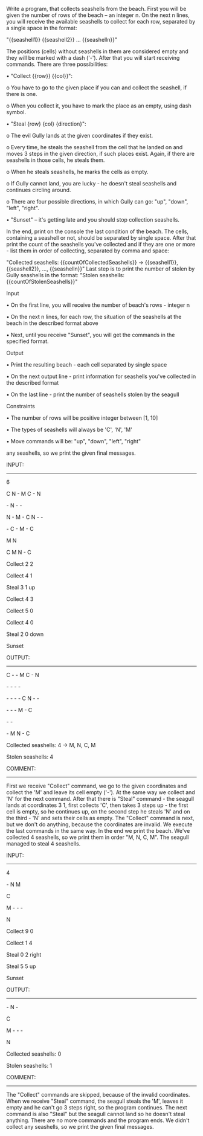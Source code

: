 ﻿Write a program, that collects seashells from the beach. First you will be given the number of rows of the beach – an integer n. On the next n lines, you will receive the available seashells to collect for each row, separated by a single space in the format:

"{{seashell1}} {{seashell2}} … {{seashelln}}"

The positions (cells) without seashells in them are considered empty and they will be marked with a dash ('-').
After that you will start receiving commands. There are three possibilities:

•	"Collect {{row}} {{col}}":

o	You have to go to the given place if you can and collect the seashell, if there is one. 

o	When you collect it, you have to mark the place as an empty, using dash symbol.

•	"Steal {row} {col} {direction}":

o	The evil Gully lands at the given coordinates if they exist. 

o	Every time, he steals the seashell from the cell that he landed on and moves 3 steps in the given direction, if such places exist. Again, if there are seashells in those cells, he steals them.

o	When he steals seashells, he marks the cells as empty. 

o	If Gully cannot land, you are lucky - he doesn't steal seashells and continues circling around. 

o	There are four possible directions, in which Gully can go: "up", "down", "left", "right".

•	"Sunset" – it's getting late and you should stop collection seashells.

In the end, print on the console the last condition of the beach. The cells, containing a seashell or not, should be separated by single space. After that print the count of the seashells you've collected and if they are one or more - list them in order of collecting, separated by comma and space:

"Collected seashells: 
{{countOfCollectedSeashells}} -> {{seashell1}}, {{seashell2}}, …, {{seashelln}}"
Last step is to print the number of stolen by Gully seashells in the format:
"Stolen seashells: {{countOfStolenSeashells}}"

Input

•	On the first line, you will receive the number of beach's rows - integer n

•	On the next n lines, for each row, the situation of the seashells at the beach in the described format above

•	Next, until you receive "Sunset", you will get the commands in the specified format.

Output

•	Print the resulting beach - each cell separated by single space

•	On the next output line - print information for seashells you've collected in the described format

•	On the last line - print the number of seashells stolen by the seagull

Constraints

•	The number of rows will be positive integer between [1, 10]

•	The types of seashells will always be 'C', 'N', 'M' 

•	Move commands will be: "up", "down", "left", "right"

 any seashells, so we print the given final messages.


INPUT:

_______________

6

C N - M C - N

\- N - -

N - M - C N - -

\- C - M - C

M N

C M N - C

Collect 2 2

Collect 4 1

Steal 3 1 up

Collect 4 3

Collect 5 0

Collect 4 0

Steal 2 0 down

Sunset


OUTPUT:

__________________

C - - M C - N 

\- - - - 

\- - - - C N - - 

\- - - M - C 

\- - 

\- M N - C 

Collected seashells: 4 -> M, N, C, M

Stolen seashells: 4



COMMENT:

_____________

First we receive "Collect" command, we go to the given coordinates and collect the 'M' and leave its cell empty ('-'). At the same way we collect and 'N' for the next command. After that there is "Steal" command - the seagull lands at coordinates 3 1, first collects 'C', then takes 3 steps up - the first cell is empty, so he continues up, on the second step he steals 'N' and  on the third - 'N' and sets their cells as empty. The "Collect" command is next, but we don't do anything, because the coordinates are invalid. We execute the last commands in the same way. In the end we print the beach. We've collected 4 seashells, so we print them in order "M, N, C, M". The seagull managed to steal 4 seashells.


INPUT:

_______________

4

\- N M

C

M - - -

N

Collect 9 0

Collect 1 4

Steal 0 2 right

Steal 5 5 up

Sunset

OUTPUT:

_____________

\- N - 

C 

M - - - 

N 

Collected seashells: 0

Stolen seashells: 1

COMMENT:

________________

The "Collect" commands are skipped, because of the invalid coordinates. When we receive "Steal" command, the seagull steals the 'M', leaves it empty and he can't go 3 steps right, so the program continues. The next command is also "Steal" but the seagull cannot land so he doesn't steal anything. There are no more commands and the program ends.
We didn't collect any seashells, so we print the given final messages.

